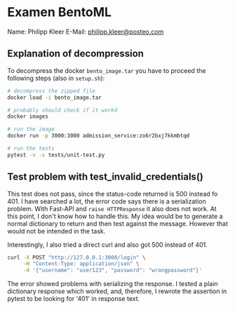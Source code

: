 # Examen BentoML

Name: Philipp Kleer
E-Mail: philipp.kleer@posteo.com

## Explanation of decompression

To decompress the docker `bento_image.tar` you have to proceed the following steps (also in `setup.sh`):

```bash
# decompress the zipped file
docker load -i bento_image.tar

# probably should check if it workd
docker images

# run the image
docker run -p 3000:3000 admission_service:zo6r2bxj7kkmbtqd 

# run the tests
pytest -v -s tests/unit-test.py
```

## Test problem with test_invalid_credentials()
This test does not pass, since the status-code returned is 500 instead fo 401. I have searched a lot, the error code says there is a serialization problem. With Fast-API and `raise HTTPResponse` it also does not work. At this point, I don't know how to handle this. My idea would be to generate a normal dictionary to return and then test against the message. However that would not be intended in the task. 

Interestingly, I also tried a direct curl and also got 500 instead of 401. 

```bash
curl -X POST "http://127.0.0.1:3000/login" \
     -H "Content-Type: application/json" \
     -d '{"username": "user123", "password": "wrongpassword"}'
```

The error showed problems with serializing the response. I tested a plain dictionary response which worked, and, therefore, I rewrote the assertion in pytest to be looking for '401' in response text. 

